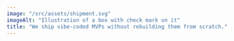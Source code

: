```yaml
---
image: "/src/assets/shipment.svg"
imageAlt: "Illustration of a box with check mark on it"
title: "We ship vibe-coded MVPs without rebuilding them from scratch."
---
```

